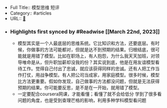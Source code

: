 - Full Title:: 模型思维 短评
- Category:: #articles
- URL:: [🔗](https://book.douban.com/subject/34893628/comments/)
- ### Highlights first synced by #Readwise [[March 22nd, 2023]]
    - 模型其实是一个人最底层的思维系统。它比知识和方法，还要底层。有时候，你做事的方法可能都对，但就是达不到预期的结果。归根结底，很可能就是用错了模型。比如在职场上，有人抱怨，为什么我天天加班，对领导唯命是从，但升职加薪却没我的份？其实说到底，他是在用友谊模型看待工作。觉得自己付出了忠诚，就应该获得同样的忠诚。还有人把工作当作打仗，用战争模型。有人把公司当成家，用家庭模型。很多时候，模型比方法更重要。假如你发现，自己做事的方法都没问题，但就是无法获得预期的结果。你可能要反思，是不是在一开始，就用错了模型。
    - 一定要配合coursera网课，才能看懂；看懂了就不会给低分
学到了很多看问题的角度，也是受到查理芒格的影响，利用多种学科模型看问题
